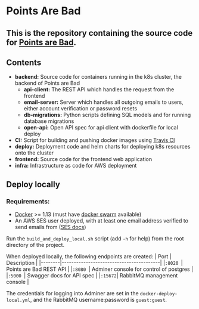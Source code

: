# Points Are Bad

This is the repository containing the source code for [Points are Bad](https://pointsarebad.com).
---

## Contents
 - <b>backend:</b> Source code for containers running in the k8s cluster, the backend of Points are Bad
    - <b>api-client:</b> The REST API which handles the request from the frontend
    - <b>email-server:</b> Server which handles all outgoing emails to users, either account verification or password resets
    - <b>db-migrations:</b> Python scripts defining SQL models and for running database migrations
    - <b>open-api:</b> Open API spec for api client with dockerfile for local deploy
 - <b>CI:</b> Script for building and pushing docker images using [Travis CI](https://travis-ci.com)
 - <b>deploy:</b> Deployment code and helm charts for deploying k8s resources onto the cluster
 - <b>frontend:</b> Source code for the frontend web application
 - <b>infra:</b> Infrastructure as code for AWS deployment

## Deploy locally
### Requirements:
 - [Docker](https://docs.docker.com/) >= 1.13 (must have [docker swarm](https://docs.docker.com/engine/swarm/) available)
 - An AWS SES user deployed, with at least one email address verified to send emails from ([SES docs](https://docs.aws.amazon.com/ses/latest/dg/send-email.html))

Run the `build_and_deploy_local.sh` script (add `-h` for help) from the root directory of the project.

When deployed locally, the following endpoints are created:
   | Port   | Description                             |
   |--------|-----------------------------------------|
   |`:8020 `| Points are Bad REST API                 |
   |`:8080 `| Adminer console for control of postgres |
   |`:5000 `| Swagger docs for API spec               |
   |`:15672`| RabbitMQ management console             |

The credentials for logging into Adminer are set in the `docker-deploy-local.yml`, and the RabbitMQ username:password is `guest:guest`.